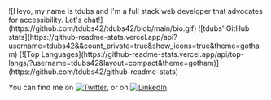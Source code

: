 <body text-align="center">
![Heyo, my name is tdubs and I'm a full stack web developer that advocates for accessibility. Let's chat!](https://github.com/tdubs42/tdubs42/blob/main/bio.gif) 
![tdubs' GitHub stats](https://github-readme-stats.vercel.app/api?username=tdubs42&&count_private=true&show_icons=true&theme=gotham)
[![Top Languages](https://github-readme-stats.vercel.app/api/top-langs/?username=tdubs42&layout=compact&theme=gotham)](https://github.com/tdubs42/github-readme-stats)

You can find me on [![Twitter][1.2]][1], or on [![LinkedIn][2.2]][2].

<!-- Icons -->

[1.2]: http://i.imgur.com/wWzX9uB.png (twitter icon without padding)
[2.2]: https://raw.githubusercontent.com/MartinHeinz/MartinHeinz/master/linkedin-3-16.png (LinkedIn icon without padding)

<!-- Links to your social media accounts -->

[1]: https://twitter.com/TacoBoutCode
[2]: https://www.linkedin.com/in/tdubs42


<!--
**tdubs42/tdubs42** is a ✨ _special_ ✨ repository because its `README.md` (this file) appears on your GitHub profile.

Here are some ideas to get you started:

- 🔭 I’m currently working on ...
- 🌱 I’m currently learning ...
- 👯 I’m looking to collaborate on ...
- 🤔 I’m looking for help with ...
- 💬 Ask me about ...
- 📫 How to reach me: ...
- 😄 Pronouns: ...
- ⚡ Fun fact: ...

⚡ Credits ⚡
[GIF as banner idea](https://github.com/CyrisXD/CyrisXD/blob/master/README.md?plain=1)
-->
